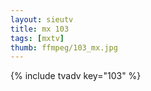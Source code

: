 ```yaml
--- 
layout: sieutv
title: mx 103
tags: [mxtv]
thumb: ffmpeg/103_mx.jpg
---
```

{% include tvadv key="103" %} 

